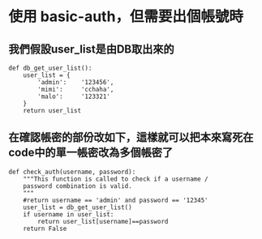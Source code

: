 # 使用 basic-auth，但需要出個帳號時

## 我們假設user_list是由DB取出來的
```
def db_get_user_list():
    user_list = {
        'admin':    '123456',
        'mimi':     'cchaha',
        'malo':     '123321'
    }
    return user_list
```

## 在確認帳密的部份改如下，這樣就可以把本來寫死在code中的單一帳密改為多個帳密了
```
def check_auth(username, password):
    """This function is called to check if a username /
    password combination is valid.
    """
    #return username == 'admin' and password == '12345'
    user_list = db_get_user_list()
    if username in user_list:
        return user_list[username]==password
    return False
```
